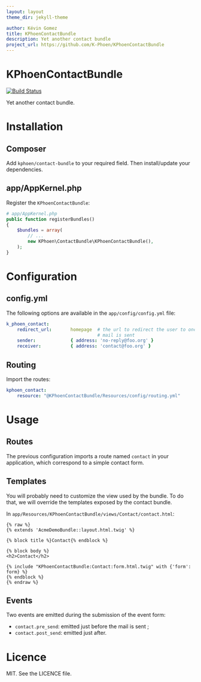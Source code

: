 ```yaml
---
layout: layout
theme_dir: jekyll-theme

author: Kévin Gomez
title: KPhoenContactBundle
description: Yet another contact bundle
project_url: https://github.com/K-Phoen/KPhoenContactBundle
---
```


KPhoenContactBundle
===================

[![Build Status](https://travis-ci.org/K-Phoen/KPhoenContactBundle.png?branch=master)](https://travis-ci.org/K-Phoen/KPhoenContactBundle)

Yet another contact bundle.

Installation
===========

## Composer

Add `kphoen/contact-bundle` to your required field. Then install/update your
dependencies.

## app/AppKernel.php

Register the `KPhoenContactBundle`:

```php
# app/AppKernel.php
public function registerBundles()
{
    $bundles = array(
        // ...
        new KPhoen\ContactBundle\KPhoenContactBundle(),
    );
}
```

Configuration
=============

## config.yml

The following options are available in the `app/config/config.yml` file:

```yaml
k_phoen_contact:
    redirect_url:       homepage  # the url to redirect the user to once the
                                  # mail is sent
    sender:             { address: 'no-reply@foo.org' }
    receiver:           { address: 'contact@foo.org' }
```

## Routing

Import the routes:

```yaml
kphoen_contact:
    resource: "@KPhoenContactBundle/Resources/config/routing.yml"
```

Usage
=====

## Routes

The previous configuration imports a route named `contact` in your application,
which correspond to a simple contact form.

## Templates

You will probably need to customize the view used by the bundle. To do that, we
will override the templates exposed by the contact bundle.

In `app/Resources/KPhoenContactBundle/views/Contact/contact.html`:

```jinja
{% raw %}
{% extends 'AcmeDemoBundle::layout.html.twig' %}

{% block title %}Contact{% endblock %}

{% block body %}
<h2>Contact</h2>

{% include "KPhoenContactBundle:Contact:form.html.twig" with {'form': form} %}
{% endblock %}
{% endraw %}
```

## Events

Two events are emitted during the submission of the event form:

 * `contact.pre_send`: emitted just before the mail is sent ;
 * `contact.post_send`: emitted just after.

Licence
=======

MIT. See the LICENCE file.
